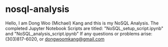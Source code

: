 # nosql-analysis
Hello, I am Dong Woo (Michael) Kang and this is my NoSQL Analysis. 
The completed Jupyter Notebook Scripts are titled: "NoSQL_setup_script.ipynb" and "NoSQL_analysis_script.ipynb"
If any questions or problems arise: (303)817-6020, or dongwoomkang@gmail.com
